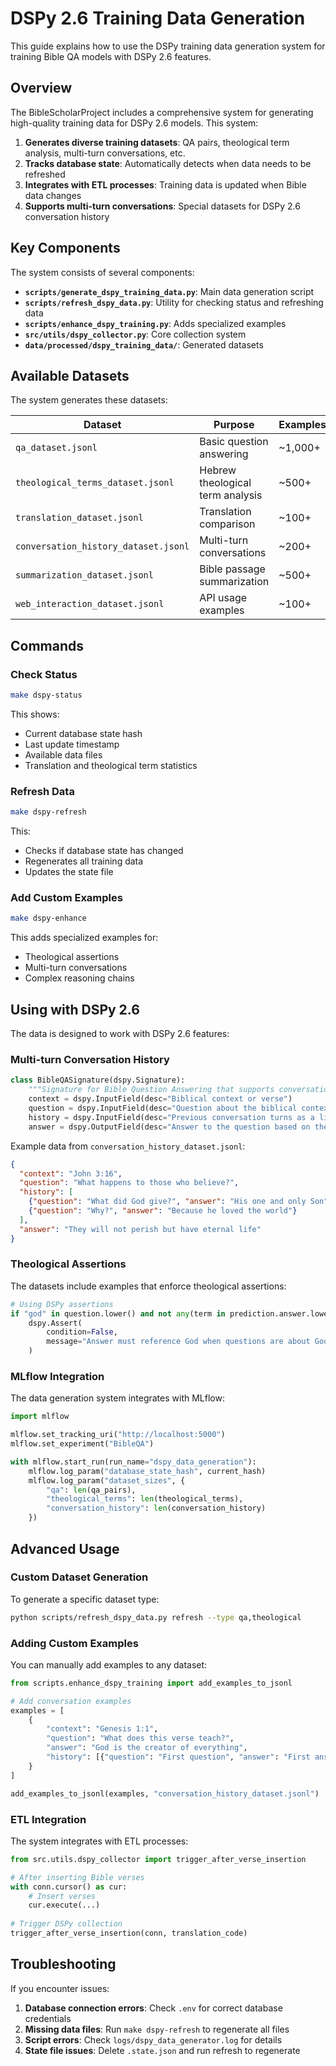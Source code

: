 # DSPy 2.6 Training Data Generation

This guide explains how to use the DSPy training data generation system for training Bible QA models with DSPy 2.6 features.

## Overview

The BibleScholarProject includes a comprehensive system for generating high-quality training data for DSPy 2.6 models. This system:

1. **Generates diverse training datasets**: QA pairs, theological term analysis, multi-turn conversations, etc.
2. **Tracks database state**: Automatically detects when data needs to be refreshed
3. **Integrates with ETL processes**: Training data is updated when Bible data changes
4. **Supports multi-turn conversations**: Special datasets for DSPy 2.6 conversation history

## Key Components

The system consists of several components:

- **`scripts/generate_dspy_training_data.py`**: Main data generation script
- **`scripts/refresh_dspy_data.py`**: Utility for checking status and refreshing data
- **`scripts/enhance_dspy_training.py`**: Adds specialized examples
- **`src/utils/dspy_collector.py`**: Core collection system
- **`data/processed/dspy_training_data/`**: Generated datasets

## Available Datasets

The system generates these datasets:

| Dataset | Purpose | Examples |
|---------|---------|----------|
| `qa_dataset.jsonl` | Basic question answering | ~1,000+ |
| `theological_terms_dataset.jsonl` | Hebrew theological term analysis | ~500+ |
| `translation_dataset.jsonl` | Translation comparison | ~100+ |
| `conversation_history_dataset.jsonl` | Multi-turn conversations | ~200+ |
| `summarization_dataset.jsonl` | Bible passage summarization | ~500+ |
| `web_interaction_dataset.jsonl` | API usage examples | ~100+ |

## Commands

### Check Status

```bash
make dspy-status
```

This shows:
- Current database state hash
- Last update timestamp
- Available data files
- Translation and theological term statistics

### Refresh Data

```bash
make dspy-refresh
```

This:
- Checks if database state has changed
- Regenerates all training data
- Updates the state file

### Add Custom Examples

```bash
make dspy-enhance
```

This adds specialized examples for:
- Theological assertions
- Multi-turn conversations
- Complex reasoning chains

## Using with DSPy 2.6

The data is designed to work with DSPy 2.6 features:

### Multi-turn Conversation History

```python
class BibleQASignature(dspy.Signature):
    """Signature for Bible Question Answering that supports conversation history."""
    context = dspy.InputField(desc="Biblical context or verse")
    question = dspy.InputField(desc="Question about the biblical context")
    history = dspy.InputField(desc="Previous conversation turns as a list of questions and answers", default=[])
    answer = dspy.OutputField(desc="Answer to the question based on the biblical context")
```

Example data from `conversation_history_dataset.jsonl`:

```json
{
  "context": "John 3:16",
  "question": "What happens to those who believe?",
  "history": [
    {"question": "What did God give?", "answer": "His one and only Son"},
    {"question": "Why?", "answer": "Because he loved the world"}
  ],
  "answer": "They will not perish but have eternal life"
}
```

### Theological Assertions

The datasets include examples that enforce theological assertions:

```python
# Using DSPy assertions
if "god" in question.lower() and not any(term in prediction.answer.lower() for term in ["god", "lord", "creator"]):
    dspy.Assert(
        condition=False,
        message="Answer must reference God when questions are about God."
    )
```

### MLflow Integration

The data generation system integrates with MLflow:

```python
import mlflow

mlflow.set_tracking_uri("http://localhost:5000")
mlflow.set_experiment("BibleQA")

with mlflow.start_run(run_name="dspy_data_generation"):
    mlflow.log_param("database_state_hash", current_hash)
    mlflow.log_param("dataset_sizes", {
        "qa": len(qa_pairs),
        "theological_terms": len(theological_terms),
        "conversation_history": len(conversation_history)
    })
```

## Advanced Usage

### Custom Dataset Generation

To generate a specific dataset type:

```bash
python scripts/refresh_dspy_data.py refresh --type qa,theological
```

### Adding Custom Examples

You can manually add examples to any dataset:

```python
from scripts.enhance_dspy_training import add_examples_to_jsonl

# Add conversation examples
examples = [
    {
        "context": "Genesis 1:1",
        "question": "What does this verse teach?",
        "answer": "God is the creator of everything",
        "history": [{"question": "First question", "answer": "First answer"}]
    }
]

add_examples_to_jsonl(examples, "conversation_history_dataset.jsonl")
```

### ETL Integration

The system integrates with ETL processes:

```python
from src.utils.dspy_collector import trigger_after_verse_insertion

# After inserting Bible verses
with conn.cursor() as cur:
    # Insert verses
    cur.execute(...)
    
# Trigger DSPy collection
trigger_after_verse_insertion(conn, translation_code)
```

## Troubleshooting

If you encounter issues:

1. **Database connection errors**: Check `.env` for correct database credentials
2. **Missing data files**: Run `make dspy-refresh` to regenerate all files
3. **Script errors**: Check `logs/dspy_data_generator.log` for details
4. **State file issues**: Delete `.state.json` and run refresh to regenerate 